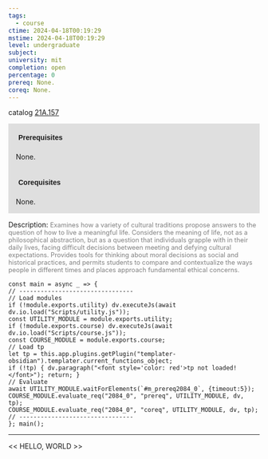 ```yaml
---
tags:
  - course
ctime: 2024-04-18T00:19:29
mstime: 2024-04-18T00:19:29
level: undergraduate
subject: 
university: mit
completion: open
percentage: 0
prereq: None.
coreq: None.
---
```


catalog [21A.157](http://student.mit.edu/catalog/m21Aa.html#21A.157)

<span style="display: block; padding: 15px; background-color: rgb(100, 100, 100, 0.2);"><font id="m_prereq2084_0" style="display: block; font-family: Arial, sans-serif; font-weight: bold; padding: 5px">Prerequisites</font><br><span id="prereq2084_0">None.</span></span>
<span style="display: block; padding: 15px; background-color: rgb(100, 100, 100, 0.2);"><font id="m_coreq2084_0" style="display: block; font-family: Arial, sans-serif; font-weight: bold; padding: 5px">Corequisites</font><br><span id="coreq2084_0">None.</span></span>

<font style="">Description:</font>
<font style="color: grey; font-size: 0.8rem;">Examines how a variety of cultural traditions propose answers to the question of how to live a meaningful life. Considers the meaning of life, not as a philosophical abstraction, but as a question that individuals grapple with in their daily lives, facing difficult decisions between meeting and defying cultural expectations. Provides tools for thinking about moral decisions as social and historical practices, and permits students to compare and contextualize the ways people in different times and places approach fundamental ethical concerns.</font>

```dataviewjs
const main = async _ => {
// --------------------------------
// Load modules
if (!module.exports.utility) dv.executeJs(await dv.io.load("Scripts/utility.js"));
const UTILITY_MODULE = module.exports.utility;
if (!module.exports.course) dv.executeJs(await dv.io.load("Scripts/course.js"));
const COURSE_MODULE = module.exports.course;
// Load tp
let tp = this.app.plugins.getPlugin("templater-obsidian").templater.current_functions_object;
if (!tp) { dv.paragraph("<font style='color: red'>tp not loaded!</font>"); return; }
// Evaluate
await UTILITY_MODULE.waitForElements(`#m_prereq2084_0`, {timeout:5});
COURSE_MODULE.evaluate_req("2084_0", "prereq", UTILITY_MODULE, dv, tp);
COURSE_MODULE.evaluate_req("2084_0", "coreq", UTILITY_MODULE, dv, tp);
// --------------------------------
}; main();
```

---

<< HELLO, WORLD >>
